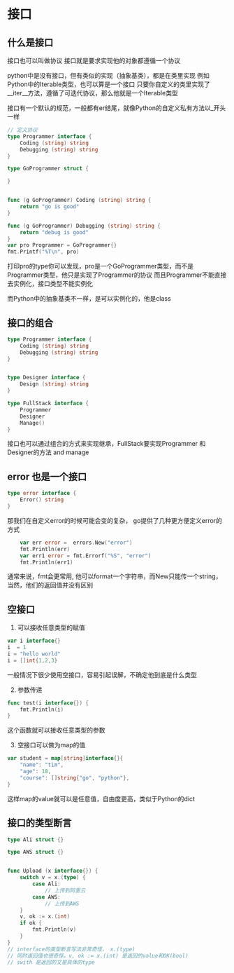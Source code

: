 # 接口

## 什么是接口
接口也可以叫做协议
接口就是要求实现他的对象都遵循一个协议

python中是没有接口，但有类似的实现（抽象基类），都是在类里实现
例如Python中的Iterable类型，也可以算是一个接口
只要你自定义的类里实现了__iter__方法，遵循了可迭代协议，那么他就是一个Iterable类型

接口有一个默认的规范，一般都有er结尾，就像Python的自定义私有方法以_开头一样

```go
// 定义协议
type Programmer interface {
	Coding (string) string
	Debugging (string) string
}

type GoProgrammer struct {

}


func (g GoProgrammer) Coding (string) string {
	return "go is good"
}

func (g GoProgrammer) Debugging (string) string {
	return "debug is good"
}
var pro Programmer = GoProgrammer{}
fmt.Printf("%T\n", pro)
```

打印pro的type你可以发现，pro是一个GoProgrammer类型，而不是Programmer类型，他只是实现了Programmer的协议
而且Programmer不能直接去实例化，接口类型不能实例化

而Python中的抽象基类不一样，是可以实例化的，他是class


## 接口的组合
```go
type Programmer interface {
	Coding (string) string
	Debugging (string) string
}


type Designer interface {
	Design (string) string
}

type FullStack interface {
	Programmer
	Designer
	Manage()
}
```
接口也可以通过组合的方式来实现继承，FullStack要实现Programmer 和 Designer的方法 and manage


## error 也是一个接口
```go
type error interface {
	Error() string
}
```
那我们在自定义error的时候可能会变的复杂， go提供了几种更方便定义error的方式

```go
	var err error =  errors.New("error")
	fmt.Println(err)
	var err1 error = fmt.Errorf("%S", "error")
	fmt.Println(err1)
```
通常来说，fmt会更常用, 他可以format一个字符串，而New只能传一个string，当然，他们的返回值并没有区别


## 空接口

1. 可以接收任意类型的赋值
```go
var i interface{}
i  = 1
i = "hello world"
i = []int{1,2,3}
```
一般情况下很少使用空接口，容易引起误解，不确定他到底是什么类型

2. 参数传递
```go
func test(i interface{}) {
    fmt.Println(i)
}
```
这个函数就可以接收任意类型的参数

3. 空接口可以做为map的值
```go
var student = map[string]interface{}{
    "name": "tim",
    "age": 18,
    "course": []string{"go", "python"},
}
```
这样map的value就可以是任意值，自由度更高，类似于Python的dict


## 接口的类型断言

```go
type Ali struct {}

type AWS struct {}


func Upload (x interface{}) {
    switch v = x.(type) {
        case Ali:
            // 上传到阿里云
        case AWS:
            // 上传到AWS
    }
    v, ok := x.(int)
    if ok {
        fmt.Println(v)
    }
}
// interface的类型断言写法非常奇怪， x.(type)
// 同时返回值也很奇怪，v, ok := x.(int) 是返回的value和OK(bool)
// swith 是返回的又是具体的type

```
